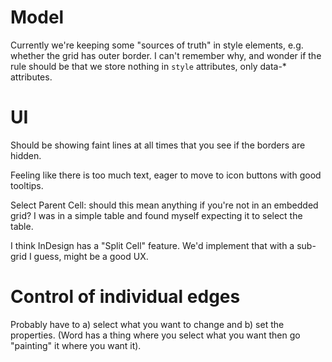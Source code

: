 # Model

Currently we're keeping some "sources of truth" in style elements, e.g. whether the grid has outer border. I can't remember why, and wonder if the rule should be that we store nothing in `style` attributes, only data-\* attributes.

# UI

Should be showing faint lines at all times that you see if the borders are hidden.

Feeling like there is too much text, eager to move to icon buttons with good tooltips.

Select Parent Cell: should this mean anything if you're not in an embedded grid? I was in a simple table and found myself expecting it to select the table.

I think InDesign has a "Split Cell" feature. We'd implement that with a sub-grid I guess, might be a good UX.

# Control of individual edges

Probably have to a) select what you want to change and b) set the properties. (Word has a thing where you select what you want then go "painting" it where you want it).
